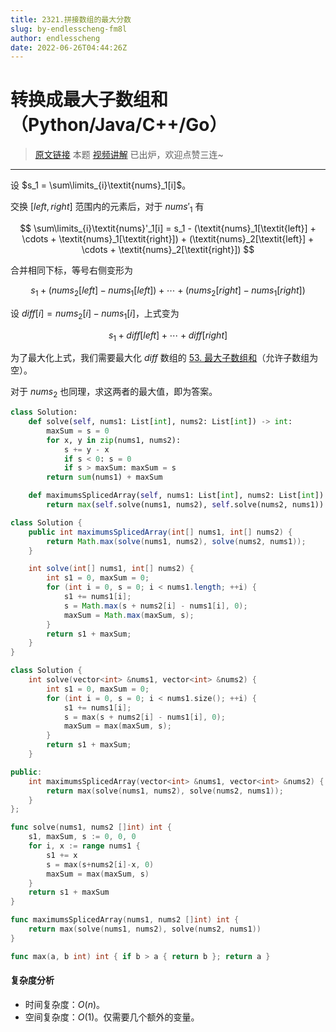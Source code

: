 ```yaml
---
title: 2321.拼接数组的最大分数
slug: by-endlesscheng-fm8l
author: endlesscheng
date: 2022-06-26T04:44:26Z
---
```

# 转换成最大子数组和（Python/Java/C++/Go）
 
> [原文链接](https://leetcode.cn/problems/maximum-score-of-spliced-array/solution/by-endlesscheng-fm8l)
本题 [视频讲解](https://www.bilibili.com/video/BV1pW4y1r7xs) 已出炉，欢迎点赞三连~

---

设 $s_1 = \sum\limits_{i}\textit{nums}_1[i]$。

交换 $[\textit{left},\textit{right}]$ 范围内的元素后，对于 $\textit{nums}'_1$ 有

$$
\sum\limits_{i}\textit{nums}'_1[i] = s_1 - (\textit{nums}_1[\textit{left}] + \cdots + \textit{nums}_1[\textit{right}]) + (\textit{nums}_2[\textit{left}] + \cdots + \textit{nums}_2[\textit{right}])
$$

合并相同下标，等号右侧变形为

$$
s_1 + (\textit{nums}_2[\textit{left}]-\textit{nums}_1[\textit{left}]) + \cdots + (\textit{nums}_2[\textit{right}]-\textit{nums}_1[\textit{right}])
$$

设 $\textit{diff}[i] = \textit{nums}_2[i]-\textit{nums}_1[i]$，上式变为

$$
s_1 + \textit{diff}[\textit{left}] + \cdots + \textit{diff}[\textit{right}]
$$

为了最大化上式，我们需要最大化 $\textit{diff}$ 数组的 [53. 最大子数组和](https://leetcode.cn/problems/maximum-subarray/)（允许子数组为空）。

对于 $\textit{nums}_2$ 也同理，求这两者的最大值，即为答案。

```py [sol1-Python3]
class Solution:
    def solve(self, nums1: List[int], nums2: List[int]) -> int:
        maxSum = s = 0
        for x, y in zip(nums1, nums2):
            s += y - x
            if s < 0: s = 0
            if s > maxSum: maxSum = s
        return sum(nums1) + maxSum

    def maximumsSplicedArray(self, nums1: List[int], nums2: List[int]) -> int:
        return max(self.solve(nums1, nums2), self.solve(nums2, nums1))
```

```java [sol1-Java]
class Solution {
    public int maximumsSplicedArray(int[] nums1, int[] nums2) {
        return Math.max(solve(nums1, nums2), solve(nums2, nums1));
    }

    int solve(int[] nums1, int[] nums2) {
        int s1 = 0, maxSum = 0;
        for (int i = 0, s = 0; i < nums1.length; ++i) {
            s1 += nums1[i];
            s = Math.max(s + nums2[i] - nums1[i], 0);
            maxSum = Math.max(maxSum, s);
        }
        return s1 + maxSum;
    }
}
```

```cpp [sol1-C++]
class Solution {
    int solve(vector<int> &nums1, vector<int> &nums2) {
        int s1 = 0, maxSum = 0;
        for (int i = 0, s = 0; i < nums1.size(); ++i) {
            s1 += nums1[i];
            s = max(s + nums2[i] - nums1[i], 0);
            maxSum = max(maxSum, s);
        }
        return s1 + maxSum;
    }

public:
    int maximumsSplicedArray(vector<int> &nums1, vector<int> &nums2) {
        return max(solve(nums1, nums2), solve(nums2, nums1));
    }
};
```

```go [sol1-Go]
func solve(nums1, nums2 []int) int {
	s1, maxSum, s := 0, 0, 0
	for i, x := range nums1 {
		s1 += x
		s = max(s+nums2[i]-x, 0)
		maxSum = max(maxSum, s)
	}
	return s1 + maxSum
}

func maximumsSplicedArray(nums1, nums2 []int) int {
	return max(solve(nums1, nums2), solve(nums2, nums1))
}

func max(a, b int) int { if b > a { return b }; return a }
```

#### 复杂度分析

- 时间复杂度：$O(n)$。
- 空间复杂度：$O(1)$。仅需要几个额外的变量。

